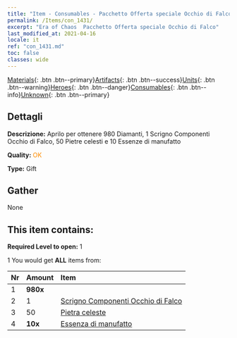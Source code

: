 ```yaml
---
title: "Item - Consumables - Pacchetto Offerta speciale Occhio di Falco"
permalink: /Items/con_1431/
excerpt: "Era of Chaos  Pacchetto Offerta speciale Occhio di Falco"
last_modified_at: 2021-04-16
locale: it
ref: "con_1431.md"
toc: false
classes: wide
---
```

 [Materials](/it/Items/){: .btn .btn--primary}[Artifacts](/it/Items/Artifacts/){: .btn .btn--success}[Units](/it/Items/Units/){: .btn .btn--warning}[Heroes](/it/Items/Heroes/){: .btn .btn--danger}[Consumables](/it/Items/Consumables/){: .btn .btn--info}[Unknown](/it/Items/Unknown/){: .btn .btn--primary}

## Dettagli
 **Descrizione:** Aprilo per ottenere 980 Diamanti, 1 Scrigno Componenti Occhio di Falco, 50 Pietre celesti e 10 Essenze di manufatto

 **Quality:** <span style="color: #FF8C00">OK</span>

 **Type:** Gift

## Gather

  None

## This item contains:

 **Required Level to open:** 1

 1 You would get **ALL** items  from:

  | Nr | Amount |     Item    |
  |:---|:-------|:------------|
  | 1 |  **980x** | <i class="fas fa-gem"/> |  | 
  | 2 | 1 | [Scrigno Componenti Occhio di Falco](/it/Items/con_1349/) |  | 
  | 3 | 50 | [Pietra celeste](/it/Items/art_188/) |  | 
  | 4 |  **10x** | [Essenza di manufatto](/it/Items/con_905/) |  | 
